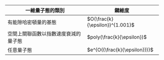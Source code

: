 <script type="text/javascript" src="http://cdn.mathjax.org/mathjax/latest/MathJax.js?config=TeX-AMS-MML_HTMLorMML"></script>
<script type="text/x-mathjax-config"> MathJax.Hub.Config({ tex2jax: {inlineMath: [['$', '$']]}, messageStyle: "none" });</script>


| 一維量子態的類別 | 鍵維度 |
| -------- | -------- | 
| 有能隙哈密頓量的基態     | $O(\frac{k}{\epsilon})^{1.001}$  | 
| 空間上關聯函數以指數速度衰減的量子態| $poly(\frac{k}{\epsilon})$ |
| 任意量子態 | $e^{O({\frac{k}{\epsilon}})}$ |